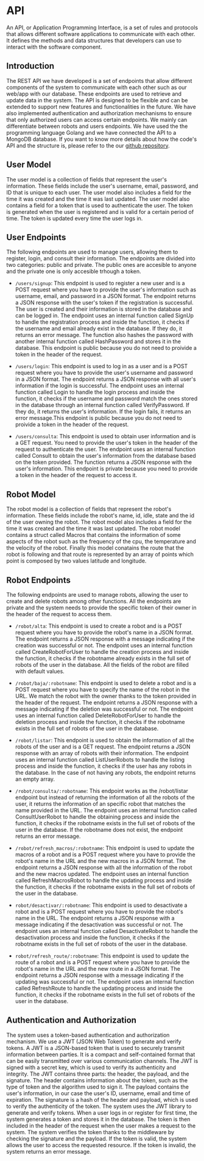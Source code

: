 # API
An API, or Application Programming Interface, is a set of rules and protocols that allows different software applications to communicate with each other. It defines the methods and data structures that developers can use to interact with the software component.

## Introduction
The REST API we have developed is a set of endpoints that allow different components of the system to communicate with each other such as our web/app with our database. These endpoints are used to retrieve and update data in the system. The API is designed to be flexible and can be extended to support new features and functionalities in the future. We have also implemented authentication and authorization mechanisms to ensure that only authorized users can access certain endpoints. We mainly can differentiate between robots and users endpoints. We have used the the programming language Golang and we have connected the API to a MongoDB database. If you want to know more details about how the code's API and the structure is, please refer to the our [github repository](https://github.com/guillermovidalsule/PTI/tree/main/restful-api).

## User Model
The user model is a collection of fields that represent the user's information. These fields include the user's username, email, password, and ID that is unique to each user. The user model also includes a field for the time it was created and the time it was last updated. The user model also contains a field for a token that is used to authenticate the user. The token is generated when the user is registered and is valid for a certain period of time. The token is updated every time the user logs in.

## User Endpoints
The following endpoints are used to manage users, allowing them to register, login, and consult their information. The endpoints are divided into two categories: public and private. The public ones are accesible to anyone and the private one is only accesible trhough a token.

- `/users/signup`: This endpoint is used to register a new user and is a POST request where you have to provide the user's information such as username, email, and password in a JSON format. The endpoint returns a JSON response with the user's token if the registration is successful. The user is created and their information is stored in the database and can be logged in. The endpoint uses an internal function called SignUp to handle the registration process and inside the function, it checks if the username and email already exist in the database. If they do, it returns an error message. The function also hashes the password with another internal function called HashPassword and stores it in the database. This endpoint is public because you do not need to proivide a token in the header of the request.

- `/users/login`: This endpoint is used to log in as a user and is a POST request where you have to provide the user's username and password in a JSON format. The endpoint returns a JSON response with all user's information if the login is successful. The endpoint uses an internal function called Login to handle the login process and inside the function, it checks if the username and password match the ones stored in the database through an internal function called VerifyPassword. If they do, it returns the user's information. If the login fails, it returns an error message.This endpoint is public because you do not need to proivide a token in the header of the request.

- `/users/consulta`: This endpoint is used to obtain user information and is a GET request. You need to provide the user's token in the header of the request to authenticate the user. The endpoint uses an internal function called Consult to obtain the user's information from the database based on the token provided. The function returns a JSON response with the user's information. This endpoint is private because you need to provide a token in the header of the request to access it.

## Robot Model
The robot model is a collection of fields that represent the robot's information. These fields include the robot's name, id, idle, state and the id of the user owning the robot. The robot model also includes a field for the time it was created and the time it was last updated. The robot model contains a struct called Macros that contains the information of some aspects of the robot such as the frequency of the cpu, the temperature and the velocity of the robot. Finally this model conatains the route that the robot is following and that route is represented by an array of points which point is composed by two values latitude and longitude.

## Robot Endpoints
The following endpoints are used to manage robots, allowing the user to create and delete robots among other functions. All the endpoints are private and the system needs to provide the specific token of their owner in the header of the request to access them.

- `/robot/alta`: This endpoint is used to create a robot and is a POST request where you have to provide the robot's name in a JSON format. The endpoint returns a JSON response with a message indicating if the creation was successful or not. The endpoint uses an internal function called CreateRobotForUser to handle the creation process and inside the function, it checks if the robotname already exists in the full set of robots of the user in the database. All the fields of the robot are filled with default values.

- `/robot/baja/:robotname`: This endpoint is used to delete a robot and is a POST request where you have to specify the name of the robot in the URL. We match the robot with the owner thanks to the token provided in the header of the request. The endpoint returns a JSON response with a message indicating if the deletion was successful or not. The endpoint uses an internal function called DeleteRobotForUser to handle the deletion process and inside the function, it checks if the robotname exists in the full set of robots of the user in the database.

- `/robot/listar`: This endpoint is used to obtain the information of all the robots of the user and is a GET request. The endpoint returns a JSON response with an array of robots with their information. The endpoint uses an internal function called ListUserRobots to handle the listing process and inside the function, it checks if the user has any robots in the database. In the case of not having any robots, the endpoint returns an empty array.

- `/robot/consulta/:robotname`: This endpoint works as the /robot/listar endpoint but instead of returning the information of all the robots of the user, it returns the information of an specific robot that matches the name provided in the URL. The endpoint uses an internal function called ConsultUserRobot to handle the obtaining process and inside the function, it checks if the robotname exists in the full set of robots of the user in the database. If the robotname does not exist, the endpoint returns an error message.

- `/robot/refresh_macros/:robotname`: This endpoint is used to update the macros of a robot and is a POST request where you have to provide the robot's name in the URL and the new macros in a JSON format. The endpoint returns a JSON response with all the information of the robot and the new macros updated. The endpoint uses an internal function called RefreshMacrosRobot to handle the updating process and inside the function, it checks if the robotname exists in the full set of robots of the user in the database.

- `robot/desactivar/:robotname`: This endpoint is used to desactivate a robot and is a POST request where you have to provide the robot's name in the URL. The endpoint returns a JSON response with a message indicating if the desactivation was successful or not. The endpoint uses an internal function called DesactivateRobot to handle the desactivation process and inside the function, it checks if the robotname exists in the full set of robots of the user in the database.
- `robot/refresh_route/:robotname`: This endpoint is used to update the route of a robot and is a POST request where you have to provide the robot's name in the URL and the new route in a JSON format. The endpoint returns a JSON response with a message indicating if the updating was successful or not. The endpoint uses an internal function called RefreshRoute to handle the updating process and inside the function, it checks if the robotname exists in the full set of robots of the user in the database.


## Authentication and Authorization
The system uses a token-based authentication and authorization mechanism. We use a JWT (JSON Web Token) to generate and verify tokens. A JWT is a JSON-based token that is used to securely transmit information between parties. It is a compact and self-contained format that can be easily transmitted over various communication channels. The JWT is signed with a secret key, which is used to verify its authenticity and integrity. The JWT contains three parts: the header, the payload, and the signature. The header contains information about the token, such as the type of token and the algorithm used to sign it. The payload contains the user's information, in our case the user's ID, username, email and time of expiration. The signature is a hash of the header and payload, which is used to verify the authenticity of the token. The system uses the JWT library to generate and verify tokens. When a user logs in or register for first time, the system generates a token and stores it in the database. The token is then included in the header of the request when the user makes a request to the system. The system verifies the token thanks to the middleware by checking the signature and the payload. If the token is valid, the system allows the user to access the requested resource. If the token is invalid, the system returns an error message.